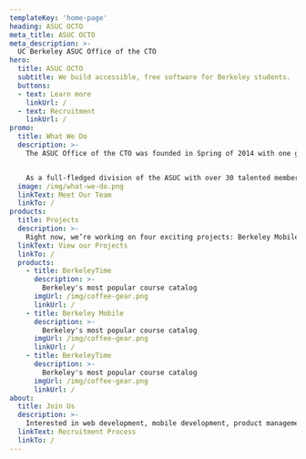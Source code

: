 ```yaml
---
templateKey: 'home-page'
heading: ASUC OCTO
meta_title: ASUC OCTO
meta_description: >-
  UC Berkeley ASUC Office of the CTO
hero:
  title: ASUC OCTO
  subtitle: We build accessible, free software for Berkeley students.
  buttons:
  - text: Learn more
    linkUrl: /
  - text: Recruitment
    linkUrl: /
promo:
  title: What We Do
  description: >-
    The ASUC Office of the CTO was founded in Spring of 2014 with one goal in mind: to easily and efficiently provide quality software to Berkeley students and staff. We strive to help our fellow students more efficiently navigate Berkeley’s complex bureaucracy, and allow them to better manage their safety.


    As a full-fledged division of the ASUC with over 30 talented members, we work to improve the campus experience for everybody. Our team works on everything from Android, iOS, and back-end development to marketing and product management.
  image: /img/what-we-do.png
  linkText: Meet Our Team
  linkTo: /
products:
  title: Projects
  description: >-
    Right now, we’re working on four exciting projects: Berkeley Mobile, Berkeley Time, Hermione, and Digital Service.
  linkText: View our Projects
  linkTo: /
  products:
    - title: BerkeleyTime
      description: >-
        Berkeley's most popular course catalog
      imgUrl: /img/coffee-gear.png
      linkUrl: /
    - title: Berkeley Mobile
      description: >-
        Berkeley's most popular course catalog
      imgUrl: /img/coffee-gear.png
      linkUrl: /
    - title: BerkeleyTime
      description: >-
        Berkeley's most popular course catalog
      imgUrl: /img/coffee-gear.png
      linkUrl: /
about:
  title: Join Us
  description: >-
    Interested in web development, mobile development, product management or design? We’re looking for new members of the OCTO team! Click below to see our recruitment timeline.
  linkText: Recruitment Process
  linkTo: /
---
```


